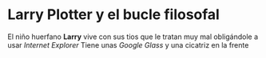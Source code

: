 # Larry Plotter y el bucle filosofal

El niño huerfano **Larry** vive con sus tios que le tratan muy mal obligándole a usar *Internet Explorer* 
Tiene unas *Google Glass* y una cicatriz en la frente
